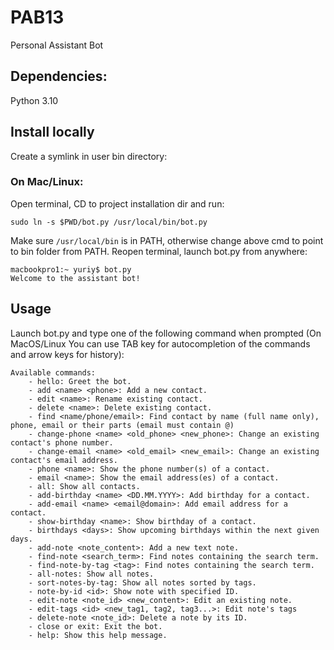 # PAB13

Personal Assistant Bot

## Dependencies:

Python 3.10

## Install locally

Create a symlink in user bin directory:

### On Mac/Linux:

Open terminal, CD to project installation dir and run:

```
sudo ln -s $PWD/bot.py /usr/local/bin/bot.py
```

Make sure `/usr/local/bin` is in PATH, otherwise change above cmd to point to bin folder from PATH.
Reopen terminal, launch bot.py from anywhere:

```
macbookpro1:~ yuriy$ bot.py
Welcome to the assistant bot!
```

## Usage

Launch bot.py and type one of the following command when prompted (On MacOS/Linux You can use TAB key for autocompletion
of the commands and arrow keys for history):

```
Available commands:
    - hello: Greet the bot.
    - add <name> <phone>: Add a new contact.
    - edit <name>: Rename existing contact.
    - delete <name>: Delete existing contact.
    - find <name/phone/email>: Find contact by name (full name only), phone, email or their parts (email must contain @)
    - change-phone <name> <old_phone> <new_phone>: Change an existing contact's phone number.
    - change-email <name> <old_email> <new_email>: Change an existing contact's email address.
    - phone <name>: Show the phone number(s) of a contact.
    - email <name>: Show the email address(es) of a contact.
    - all: Show all contacts.
    - add-birthday <name> <DD.MM.YYYY>: Add birthday for a contact.
    - add-email <name> <email@domain>: Add email address for a contact.
    - show-birthday <name>: Show birthday of a contact.
    - birthdays <days>: Show upcoming birthdays within the next given days.
    - add-note <note_content>: Add a new text note.
    - find-note <search_term>: Find notes containing the search term.
    - find-note-by-tag <tag>: Find notes containing the search term.
    - all-notes: Show all notes.
    - sort-notes-by-tag: Show all notes sorted by tags.
    - note-by-id <id>: Show note with specified ID.
    - edit-note <note_id> <new_content>: Edit an existing note.
    - edit-tags <id> <new_tag1, tag2, tag3...>: Edit note's tags
    - delete-note <note_id>: Delete a note by its ID.
    - close or exit: Exit the bot.
    - help: Show this help message.
```
